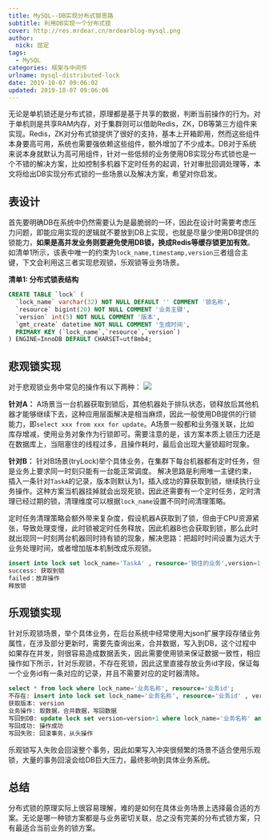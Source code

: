 ```yaml
---
title: MySQL--DB实现分布式锁思路
subtitle: 利用DB实现一个分布式锁
cover: http://res.mrdear.cn/mrdearblog-mysql.png
author: 
  nick: 屈定
tags:
  - MySQL
categories: 框架与中间件
urlname: mysql-distributed-lock
date: 2019-10-07 09:06:02
updated: 2019-10-07 09:06:06
---
```

无论是单机锁还是分布式锁，原理都是基于共享的数据，判断当前操作的行为。对于单机则是共享RAM内存，对于集群则可以借助Redis，ZK，DB等第三方组件来实现。Redis，ZK对分布式锁提供了很好的支持，基本上开箱即用，然而这些组件本身要高可用，系统也需要强依赖这些组件，额外增加了不少成本。DB对于系统来说本身就默认为高可用组件，针对一些低频的业务使用DB实现分布式锁也是一个不错的解决方案，比如控制多机器下定时任务的起调，针对审批回调处理等，本文将给出DB实现分布式锁的一些场景以及解决方案，希望对你启发。

## 表设计
首先要明确DB在系统中仍然需要认为是最脆弱的一环，因此在设计时需要考虑压力问题，即能应用实现的逻辑就不要放到DB上实现，也就是尽量少使用DB提供的锁能力，**如果是高并发业务则要避免使用DB锁，换成Redis等缓存锁更加有效**。如清单1所示，该表中唯一的约束为`lock_name,timestamp,version`三者组合主键，下文会利用这三者实现悲观锁，乐观锁等业务场景。

**清单1: 分布式锁表结构**
```sql
CREATE TABLE `lock` (
  `lock_name` varchar(32) NOT NULL DEFAULT '' COMMENT '锁名称',
  `resource` bigint(20) NOT NULL COMMENT '业务主键',
  `version` int(5) NOT NULL COMMENT '版本',
  `gmt_create` datetime NOT NULL COMMENT '生成时间',
  PRIMARY KEY (`lock_name`,`resource`,`version`)
) ENGINE=InnoDB DEFAULT CHARSET=utf8mb4;
```

## 悲观锁实现
对于悲观锁业务中常见的操作有以下两种：
![](http://res.mrdear.cn/1570368096.png?imageMogr2/thumbnail/!35p)

**针对A：**
A场景当一台机器获取到锁后，其他机器处于排队状态，锁释放后其他机器才能够继续下去，这种应用层面解决是相当麻烦，因此一般使用DB提供的行锁能力，即`select xxx from xxx for update`。A场景一般都和业务强关联，比如库存增减，使用业务对象作为行锁即可。需要注意的是，该方案本质上锁压力还是在数据库上，当阻塞住的线程过多，且操作耗时，最后会出现大量锁超时现象。

**针对B：**
针对B场景(tryLock)举个具体业务，在集群下每台机器都有定时任务，但是业务上要求同一时刻只能有一台能正常调度。
解决思路是利用唯一主键约束，插入一条针对`TaskA`的记录，版本则默认为1，插入成功的算获取到锁，继续执行业务操作。这种方案当机器挂掉就会出现死锁，因此还需要有一个定时任务，定时清理已经过期的锁，清理维度可以根据`lock_name`设置不同时间清理策略。

定时任务清理策略会额外带来复杂度，假设机器A获取到了锁，但由于CPU资源紧张，导致处理变慢，此时锁被定时任务释放，因此机器B也会获取到锁，那么此时就出现同一时刻两台机器同时持有锁的现象，解决思路：把超时时间设置为远大于业务处理时间，或者增加版本机制改成乐观锁。
```sql
insert into lock set lock_name='TaskA' , resource='锁住的业务',version=1,gmt_create=now()
success: 获取到锁
failed：放弃操作
释放锁
```

## 乐观锁实现
针对乐观锁场景，举个具体业务，在后台系统中经常使用大json扩展字段存储业务属性，在涉及部分更新时，需要先查询出来，合并数据，写入到DB，这个过程中如果存在并发，则很容易造成数据丢失，因此需要使用锁来保证数据一致性，相应操作如下所示，针对乐观锁，不存在死锁，因此这里直接存放业务id字段，保证每一个业务id有一条对应的记录，并且不需要对应的定时器清除。

```sql
select * from lock where lock_name='业务名称', resource='业务id';
不存在: insert into lock set lock_name='业务名称', resource='业务id' , version=1;
获取版本: version
业务操作: 取数据，合并数据，写回数据
写回到DB: update lock set version=version+1 where lock_name='业务名称' and resource='业务id' and version= #{version};
写回成功: 操作成功
写回失败: 回滚事务，从头操作
```

乐观锁写入失败会回滚整个事务，因此如果写入冲突很频繁的场景不适合使用乐观锁，大量的事务回滚会给DB巨大压力，最终影响到具体业务系统。

## 总结
分布式锁的原理实际上很容易理解，难的是如何在具体业务场景上选择最合适的方案。无论是哪一种锁方案都是与业务密切关联，总之没有完美的分布式锁方案，只有最适合当前业务的锁方案。

